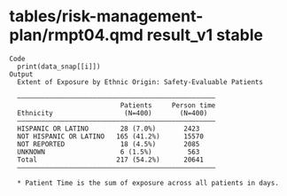 # tables/risk-management-plan/rmpt04.qmd result_v1 stable

    Code
      print(data_snap[[i]])
    Output
      Extent of Exposure by Ethnic Origin: Safety-Evaluable Patients
      
      ——————————————————————————————————————————————————
                                Patients     Person time
      Ethnicity                  (N=400)       (N=400)  
      ——————————————————————————————————————————————————
      HISPANIC OR LATINO        28 (7.0%)       2423    
      NOT HISPANIC OR LATINO   165 (41.2%)      15570   
      NOT REPORTED              18 (4.5%)       2085    
      UNKNOWN                   6 (1.5%)         563    
      Total                    217 (54.2%)      20641   
      ——————————————————————————————————————————————————
      
      * Patient Time is the sum of exposure across all patients in days.

